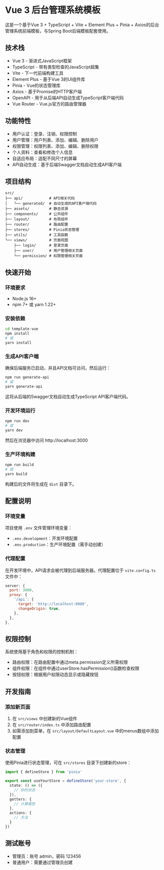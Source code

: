 # Vue 3 后台管理系统模板

这是一个基于Vue 3 + TypeScript + Vite + Element Plus + Pinia + Axios的后台管理系统前端模板，与Spring Boot后端模板配套使用。

## 技术栈

- Vue 3 - 渐进式JavaScript框架
- TypeScript - 带有类型检查的JavaScript超集
- Vite - 下一代前端构建工具
- Element Plus - 基于Vue 3的UI组件库
- Pinia - Vue的状态管理库
- Axios - 基于Promise的HTTP客户端
- OpenAPI - 用于从后端API自动生成TypeScript客户端代码
- Vue Router - Vue.js官方的路由管理器

## 功能特性

- 用户认证：登录、注销、权限控制
- 用户管理：用户列表、添加、编辑、删除用户
- 权限管理：权限列表、添加、编辑、删除权限
- 个人资料：查看和修改个人信息
- 自适应布局：适配不同尺寸的屏幕
- API自动生成：基于后端Swagger文档自动生成API客户端

## 项目结构

```
src/
├── api/            # API相关代码
│   └── generated/  # 自动生成的API客户端代码
├── assets/         # 静态资源
├── components/     # 公共组件
├── layout/         # 布局组件
├── router/         # 路由配置
├── stores/         # Pinia状态管理
├── utils/          # 工具函数
└── views/          # 页面视图
    ├── login/      # 登录页面
    ├── user/       # 用户管理相关页面
    └── permission/ # 权限管理相关页面
```

## 快速开始

### 环境要求

- Node.js 16+
- npm 7+ 或 yarn 1.22+

### 安装依赖

```bash
cd template-vue
npm install
# 或
yarn install
```

### 生成API客户端

确保后端服务已启动，并且API文档可访问，然后运行：

```bash
npm run generate-api
# 或
yarn generate-api
```

这将从后端的Swagger文档自动生成TypeScript API客户端代码。

### 开发环境运行

```bash
npm run dev
# 或
yarn dev
```

然后在浏览器中访问 http://localhost:3000

### 生产环境构建

```bash
npm run build
# 或
yarn build
```

构建后的文件将生成在 `dist` 目录下。

## 配置说明

### 环境变量

项目使用 `.env` 文件管理环境变量：

- `.env.development`：开发环境配置
- `.env.production`：生产环境配置（需手动创建）

### 代理配置

在开发环境中，API请求会被代理到后端服务器。代理配置位于 `vite.config.ts` 文件中：

```javascript
server: {
  port: 3000,
  proxy: {
    '/api': {
      target: 'http://localhost:8080',
      changeOrigin: true,
    },
  },
},
```

## 权限控制

系统使用基于角色和权限的控制机制：

- 路由权限：在路由配置中通过meta.permission定义所需权限
- 组件权限：在组件中通过userStore.hasPermission()函数检查权限
- 按钮权限：根据用户权限动态显示或隐藏按钮

## 开发指南

### 添加新页面

1. 在 `src/views` 中创建新的Vue组件
2. 在 `src/router/index.ts` 中添加路由配置
3. 如需添加到菜单，在 `src/layout/DefaultLayout.vue` 中的menus数组中添加配置

### 状态管理

使用Pinia进行状态管理，可在 `src/stores` 目录下创建新的store：

```typescript
import { defineStore } from 'pinia'

export const useYourStore = defineStore('your-store', {
  state: () => ({
    // 你的状态
  }),
  getters: {
    // 计算属性
  },
  actions: {
    // 方法
  }
})
```

## 测试账号

- 管理员：账号 admin，密码 123456
- 普通用户：需要通过管理员创建 